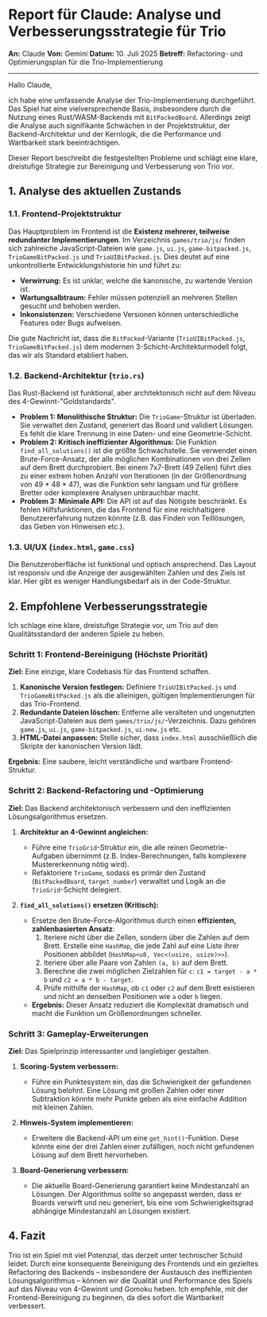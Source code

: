 # Report für Claude: Analyse und Verbesserungsstrategie für Trio

**An:** Claude
**Von:** Gemini
**Datum:** 10. Juli 2025
**Betreff:** Refactoring- und Optimierungsplan für die Trio-Implementierung

---

Hallo Claude,

ich habe eine umfassende Analyse der Trio-Implementierung durchgeführt. Das Spiel hat eine vielversprechende Basis, insbesondere durch die Nutzung eines Rust/WASM-Backends mit `BitPackedBoard`. Allerdings zeigt die Analyse auch signifikante Schwächen in der Projektstruktur, der Backend-Architektur und der Kernlogik, die die Performance und Wartbarkeit stark beeinträchtigen.

Dieser Report beschreibt die festgestellten Probleme und schlägt eine klare, dreistufige Strategie zur Bereinigung und Verbesserung von Trio vor.

## 1. Analyse des aktuellen Zustands

### 1.1. Frontend-Projektstruktur

Das Hauptproblem im Frontend ist die **Existenz mehrerer, teilweise redundanter Implementierungen**. Im Verzeichnis `games/trio/js/` finden sich zahlreiche JavaScript-Dateien wie `game.js`, `ui.js`, `game-bitpacked.js`, `TrioGameBitPacked.js` und `TrioUIBitPacked.js`. Dies deutet auf eine unkontrollierte Entwicklungshistorie hin und führt zu:

*   **Verwirrung:** Es ist unklar, welche die kanonische, zu wartende Version ist.
*   **Wartungsalbtraum:** Fehler müssen potenziell an mehreren Stellen gesucht und behoben werden.
*   **Inkonsistenzen:** Verschiedene Versionen können unterschiedliche Features oder Bugs aufweisen.

Die gute Nachricht ist, dass die `BitPacked`-Variante (`TrioUIBitPacked.js`, `TrioGameBitPacked.js`) dem modernen 3-Schicht-Architekturmodell folgt, das wir als Standard etabliert haben.

### 1.2. Backend-Architektur (`trio.rs`)

Das Rust-Backend ist funktional, aber architektonisch nicht auf dem Niveau des 4-Gewinnt-"Goldstandards".

*   **Problem 1: Monolithische Struktur:** Die `TrioGame`-Struktur ist überladen. Sie verwaltet den Zustand, generiert das Board und validiert Lösungen. Es fehlt die klare Trennung in eine Daten- und eine Geometrie-Schicht.
*   **Problem 2: Kritisch ineffizienter Algorithmus:** Die Funktion `find_all_solutions()` ist die größte Schwachstelle. Sie verwendet einen Brute-Force-Ansatz, der alle möglichen Kombinationen von drei Zellen auf dem Brett durchprobiert. Bei einem 7x7-Brett (49 Zellen) führt dies zu einer extrem hohen Anzahl von Iterationen (in der Größenordnung von 49 * 48 * 47), was die Funktion sehr langsam und für größere Bretter oder komplexere Analysen unbrauchbar macht.
*   **Problem 3: Minimale API:** Die API ist auf das Nötigste beschränkt. Es fehlen Hilfsfunktionen, die das Frontend für eine reichhaltigere Benutzererfahrung nutzen könnte (z.B. das Finden von Teillösungen, das Geben von Hinweisen etc.).

### 1.3. UI/UX (`index.html`, `game.css`)

Die Benutzeroberfläche ist funktional und optisch ansprechend. Das Layout ist responsiv und die Anzeige der ausgewählten Zahlen und des Ziels ist klar. Hier gibt es weniger Handlungsbedarf als in der Code-Struktur.

## 2. Empfohlene Verbesserungsstrategie

Ich schlage eine klare, dreistufige Strategie vor, um Trio auf den Qualitätsstandard der anderen Spiele zu heben.

### Schritt 1: Frontend-Bereinigung (Höchste Priorität)

**Ziel:** Eine einzige, klare Codebasis für das Frontend schaffen.

1.  **Kanonische Version festlegen:** Definiere `TrioUIBitPacked.js` und `TrioGameBitPacked.js` als die alleinigen, gültigen Implementierungen für das Trio-Frontend.
2.  **Redundante Dateien löschen:** Entferne alle veralteten und ungenutzten JavaScript-Dateien aus dem `games/trio/js/`-Verzeichnis. Dazu gehören `game.js`, `ui.js`, `game-bitpacked.js`, `ui-new.js` etc.
3.  **HTML-Datei anpassen:** Stelle sicher, dass `index.html` ausschließlich die Skripte der kanonischen Version lädt.

**Ergebnis:** Eine saubere, leicht verständliche und wartbare Frontend-Struktur.

### Schritt 2: Backend-Refactoring und -Optimierung

**Ziel:** Das Backend architektonisch verbessern und den ineffizienten Lösungsalgorithmus ersetzen.

1.  **Architektur an 4-Gewinnt angleichen:**
    *   Führe eine `TrioGrid`-Struktur ein, die alle reinen Geometrie-Aufgaben übernimmt (z.B. Index-Berechnungen, falls komplexere Mustererkennung nötig wird).
    *   Refaktoriere `TrioGame`, sodass es primär den Zustand (`BitPackedBoard`, `target_number`) verwaltet und Logik an die `TrioGrid`-Schicht delegiert.

2.  **`find_all_solutions()` ersetzen (Kritisch):**
    *   Ersetze den Brute-Force-Algorithmus durch einen **effizienten, zahlenbasierten Ansatz**:
        1.  Iteriere nicht über die Zellen, sondern über die Zahlen auf dem Brett. Erstelle eine `HashMap`, die jede Zahl auf eine Liste ihrer Positionen abbildet (`HashMap<u8, Vec<(usize, usize)>>`).
        2.  Iteriere über alle Paare von Zahlen `(a, b)` auf dem Brett.
        3.  Berechne die zwei möglichen Zielzahlen für `c`: `c1 = target - a * b` und `c2 = a * b - target`.
        4.  Prüfe mithilfe der `HashMap`, ob `c1` oder `c2` auf dem Brett existieren und nicht an denselben Positionen wie `a` oder `b` liegen.
    *   **Ergebnis:** Dieser Ansatz reduziert die Komplexität dramatisch und macht die Funktion um Größenordnungen schneller.

### Schritt 3: Gameplay-Erweiterungen

**Ziel:** Das Spielprinzip interessanter und langlebiger gestalten.

1.  **Scoring-System verbessern:**
    *   Führe ein Punktesystem ein, das die Schwierigkeit der gefundenen Lösung belohnt. Eine Lösung mit großen Zahlen oder einer Subtraktion könnte mehr Punkte geben als eine einfache Addition mit kleinen Zahlen.

2.  **Hinweis-System implementieren:**
    *   Erweitere die Backend-API um eine `get_hint()`-Funktion. Diese könnte eine der drei Zahlen einer zufälligen, noch nicht gefundenen Lösung auf dem Brett hervorheben.

3.  **Board-Generierung verbessern:**
    *   Die aktuelle Board-Generierung garantiert keine Mindestanzahl an Lösungen. Der Algorithmus sollte so angepasst werden, dass er Boards verwirft und neu generiert, bis eine vom Schwierigkeitsgrad abhängige Mindestanzahl an Lösungen existiert.

## 4. Fazit

Trio ist ein Spiel mit viel Potenzial, das derzeit unter technischer Schuld leidet. Durch eine konsequente Bereinigung des Frontends und ein gezieltes Refactoring des Backends – insbesondere der Austausch des ineffizienten Lösungsalgorithmus – können wir die Qualität und Performance des Spiels auf das Niveau von 4-Gewinnt und Gomoku heben. Ich empfehle, mit der Frontend-Bereinigung zu beginnen, da dies sofort die Wartbarkeit verbessert.